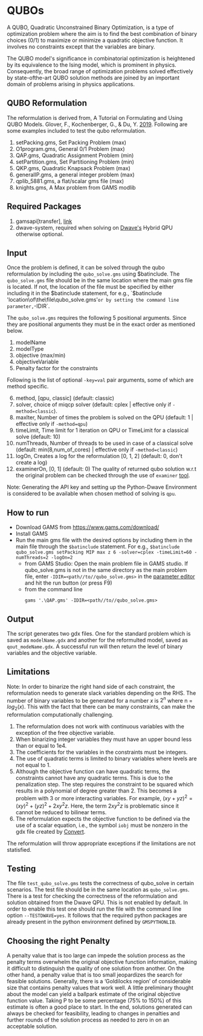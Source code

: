# QUBOs

A QUBO, Quadratic Unconstrained Binary Optimization, is a type of optimization problem where the aim is to find the best combination of binary choices (0/1) to maximize or minimize a quadratic objective function. It involves no constraints except that the variables are binary.

The QUBO model's significance in combinatorial optimization is heightened by its equivalence to the Ising model, which is prominent in physics. Consequently, the broad range of optimization problems solved effectively by state-ofthe-art QUBO solution methods are joined by an important domain of problems arising in physics applications.

## QUBO Reformulation

The reformulation is derived from, A Tutorial on Formulating and Using QUBO Models. Glover, F., Kochenberger, G., & Du, Y. [2019](https://arxiv.org/abs/1811.11538). Following are some examples included to test the qubo reformulation.

1. setPacking.gms, Set Packing Problem (max)
2. O1program.gms, General 0/1 Problem (max)
3. QAP.gms, Quadratic Assignment Problem (min)
4. setPartition.gms, Set Partitioning Problem (min)
5. QKP.gms, Quadratic Knapsack Problem (max)
6. generalIP.gms, a general integer problem (max)
7. qplib_5881.gms, a flat/scalar gms file (max)
8. knights.gms, A Max problem from GAMS modlib


## Required Packages

1. gamsapi[transfer], [link](https://www.gams.com/latest/docs/API_PY_GETTING_STARTED.html#PY_PIP_INSTALL_BDIST)
2. dwave-system, required when solving on [Dwave's](https://docs.ocean.dwavesys.com/projects/system/en/latest/installation.html) Hybrid QPU otherwise optional.

## Input

Once the problem is defined, it can be solved through the qubo reformulation by including the `qubo_solve.gms` using $batinclude.
The `qubo_solve.gms` file should be in the same location where the main gms file is located. If not, the location of the file must be specified by either including it in the $batinclude statement, for e.g., `$batinclude 'location\of\the\file\qubo_solve.gms'` or by setting the command line parameter, `-IDIR`.

The `qubo_solve.gms` requires the following 5 positional arguments. Since they are positional arguments they must be in the exact order as mentioned below.

1. modelName
2. modelType
3. objective (max/min)
4. objectiveVariable
5. Penalty factor for the constraints

Following is the list of optional `-key=val` pair arguments, some of which are method specific.

6. method, [qpu, classic] (default: classic)
7. solver, choice of miqcp solver (default: cplex | effective only if `-method=classic`).
8. maxIter, Number of times the problem is solved on the QPU (default: 1 | effective only if `-method=qpu`)
9. timeLimit, Time limit for 1 iteration on QPU or TimeLimit for a classical solve (default: 10)
10. numThreads, Number of threads to be used in case of a classical solve (default: min(8,num_of_cores) | effective only if `-method=classic`)
11. logOn, Creates a log for the reformulation [0, 1, 2] (default: 0, don't create a log)
12. examinerOn, [0, 1] (default: 0) The quality of returned qubo solution w.r.t the original problem can be checked through the use of `examiner` [tool](https://www.gams.com/latest/docs/S_EXAMINER.html).

Note: Generating the API key and setting up the Python-Dwave Environment is considered to be available when chosen method of solving is `qpu`.

## How to run

- Download GAMS from https://www.gams.com/download/
- Install GAMS
- Run the main gms file with the desired options by including them in the main file through the `$batinclude` statement. For e.g., `$batinclude qubo_solve.gms setPacking MIP max z 6 -solver=cplex -timeLimit=60 -numThreads=2 -logOn=2`
  - from GAMS Studio: Open the main problem file in GAMS studio. If qubo_solve.gms is not in the same directory as the main problem file, enter `-IDIR=<path//to//qubo_solve.gms>` in the [parameter editor](https://www.gams.com/latest/docs/T_STUDIO.html#STUDIO_TOOLBAR) and hit the run button (or press F9)
  - from the command line
    ```
    gams '.\QAP.gms' -IDIR=<path//to//qubo_solve.gms>
    ```

## Output

The script generates two gdx files. One for the standard problem which is saved as `modelName.gdx` and another for the reformulted model, saved as `qout_modeName.gdx`. A successful run will then return the level of binary variables and the objective variable.

## Limitations

Note: In order to binarize the right hand side of each constraint, the reformulation needs to generate slack variables depending on the RHS. The number of binary variables to be generated for a number $x$ is $2^n$ where n = $log_2(x)$. This with the fact that there can be many constraints, can make the reformulation computationally challenging.

1. The reformulation does not work with continuous variables with the exception of the free objective variable.
2. When binarizing integer variables they must have an upper bound less than or equal to 1e4.
3. The coefficients for the variables in the constraints must be integers.
4. The use of quadratic terms is limited to binary variables where levels are not equal to 1.
5. Although the objective function can have quadratic terms, the constraints cannot have any quadratic terms. This is due to the penalization step. The step requires the constraint to be squared which results in a polynomial of degree greater than 2. This becomes a problem with 3 or more interacting variables. For example, $(xy + yz)^2 = (xy)^2 + (yz)^2 + 2xy^2z$. Here, the term $2xy^2z$ is problematic since it cannot be reduced to bilinear terms.
6. The reformulation expects the objective function to be defined via the use of a scalar equation, i.e., the symbol `iobj` must be nonzero in the gdx file created by [Convert](https://www.gams.com/latest/docs/S_CONVERT.html).

The reformulation will throw appropriate exceptions if the limitations are not statisfied.

## Testing

The file `test_qubo_solve.gms` tests the correctness of qubo_solve in certain scenarios. The test file should be in the same location as `qubo_solve.gms`. There is a test for checking the correctness of the reformulation and solution obtained from the Dwave QPU. This is not enabled by default. In order to enable this test one should run the file with the command line option `--TESTDWAVE=yes`. It follows that the required python packages are already present in the python environment defined by `GMSPYTHONLIB`.

## Choosing the right Penalty

A penalty value that is too large can impede the solution process as the penalty terms overwhelm the original objective function information, making it difficult to distinguish the quality of one solution from another. On the other hand, a penalty value that is too small jeopardizes the search for feasible solutions. Generally, there is a ‘Goldilocks region’ of considerable size that contains penalty values that work well. A little preliminary thought about the model can yield a ballpark estimate of the original objective function value. Taking P to be some percentage (75% to 150%) of this estimate is often a good place to start. In the end, solutions generated can always be checked for feasibility, leading to changes in penalties and further rounds of the solution process as needed to zero in on an acceptable solution.
